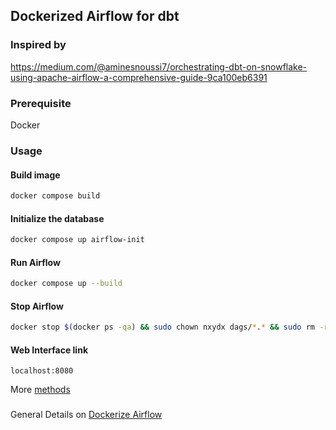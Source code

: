 ## Dockerized Airflow for dbt

### Inspired by 
https://medium.com/@aminesnoussi7/orchestrating-dbt-on-snowflake-using-apache-airflow-a-comprehensive-guide-9ca100eb6391

### Prerequisite
Docker

### Usage
#### Build image
```bash
docker compose build
```

#### Initialize the database
```bash
docker compose up airflow-init
```

#### Run Airflow
```bash
docker compose up --build
```

#### Stop Airflow
```bash
docker stop $(docker ps -qa) && sudo chown nxydx dags/*.* && sudo rm -rf logs && mkdir logs
```

#### Web Interface link
```
localhost:8080
```
More [methods](https://airflow.apache.org/docs/apache-airflow/stable/howto/docker-compose/index.html#accessing-the-web-interface)

###
General Details on [Dockerize Airflow](https://airflow.apache.org/docs/apache-airflow/stable/howto/docker-compose/index.html#accessing-the-web-interface)